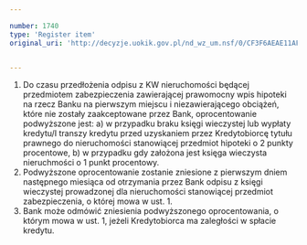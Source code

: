 ```yaml
---

number: 1740
type: 'Register item'
original_uri: 'http://decyzje.uokik.gov.pl/nd_wz_um.nsf/0/CF3F6AEAE11AF721C125765F004A9F4E?OpenDocument'


---
```


1. Do czasu przedłożenia odpisu z KW nieruchomości będącej przedmiotem zabezpieczenia zawierającej prawomocny wpis hipoteki na rzecz Banku na pierwszym miejscu i niezawierającego obciążeń, które nie zostały zaakceptowane przez Bank, oprocentowanie podwyższone jest:
a) w przypadku braku księgi wieczystej lub wypłaty kredytu/I transzy kredytu przed uzyskaniem przez Kredytobiorcę tytułu prawnego do nieruchomości stanowiącej przedmiot hipoteki o 2 punkty procentowe,
b) w przypadku gdy założona jest księga wieczysta nieruchmości o 1 punkt procentowy.
2. Podwyższone oprocentowanie zostanie zniesione z pierwszym dniem następnego miesiąca od otrzymania przez Bank odpisu z księgi wieczystej prowadzonej dla nieruchomości stanowiącej przedmiot zabezpieczenia, o której mowa w ust. 1.
3. Bank może odmówić zniesienia podwyższonego oprocentowania, o którym mowa w ust. 1, jeżeli Kredytobiorca ma zaległości w spłacie kredytu.
